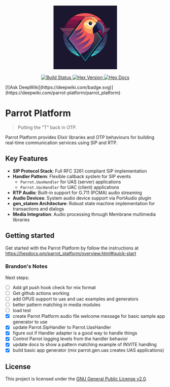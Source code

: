 <p align="center">
  <img src="assets/logo.svg" alt="Parrot Logo" width="200">
</p>

<p align="center">
  <a href="https://github.com/parrot-platform/parrot_platform/actions/workflows/ci.yml">
    <img src="https://github.com/parrot-platform/parrot_platform/workflows/CI/badge.svg" alt="Build Status">
  </a>
  <a href="https://hex.pm/packages/parrot_platform">
    <img src="https://img.shields.io/hexpm/v/parrot_platform.svg" alt="Hex Version">
  </a>
  <a href="https://hexdocs.pm/parrot_platform">
    <img src="https://img.shields.io/badge/hex-docs-purple.svg" alt="Hex Docs">
  </a>
</p>
[![Ask DeepWiki](https://deepwiki.com/badge.svg)](https://deepwiki.com/parrot-platform/parrot_platform)

# Parrot Platform

> Putting the "T" back in OTP.

Parrot Platform provides Elixir libraries and OTP behaviours for building real-time communication services using SIP and RTP.

## Key Features

- **SIP Protocol Stack**: Full RFC 3261 compliant SIP implementation
- **Handler Pattern**: Flexible callback system for SIP events
  - `Parrot.UasHandler` for UAS (server) applications
  - `Parrot.UacHandler` for UAC (client) applications
- **RTP Audio**: Built-in support for G.711 (PCMA) audio streaming
- **Audio Devices**: System audio device support via PortAudio plugin
- **gen_statem Architecture**: Robust state machine implementation for transactions and dialogs
- **Media Integration**: Audio processing through Membrane multimedia libraries

## Getting started

Get started with the Parrot Platform by follow the instructions at https://hexdocs.pm/parrot_platform/overview.html#quick-start

### Brandon's Notes

Next steps:
- [ ] Add git push hook check for mix format
- [ ] Get github actions working
- [ ] add OPUS support to uas and uac examples and generators
- [ ] better pattern matching in media modules
- [ ] load test
- [x] create Parrot Platform audio file welcome message for basic sample app generator to use
- [x] update Parrot.SipHandler to Parrot.UasHandler
- [x] figure out if Handler adapter is a good way to handle things
- [x] Control Parrot logging levels from the handler behavior
- [x] update docs to show a pattern matching example of INVITE handling
- [x] build basic app generator (mix parrot.gen.uas creates UAS applications)

## License

This project is licensed under the [GNU General Public License v2.0](./LICENSE).
